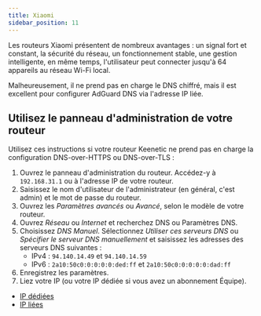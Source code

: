 ```yaml
---
title: Xiaomi
sidebar_position: 11
---
```


Les routeurs Xiaomi présentent de nombreux avantages : un signal fort et constant, la sécurité du réseau, un fonctionnement stable, une gestion intelligente, en même temps, l'utilisateur peut connecter jusqu'à 64 appareils au réseau Wi-Fi local.

Malheureusement, il ne prend pas en charge le DNS chiffré, mais il est excellent pour configurer AdGuard DNS via l'adresse IP liée.

## Utilisez le panneau d'administration de votre routeur

Utilisez ces instructions si votre routeur Keenetic ne prend pas en charge la configuration DNS-over-HTTPS ou DNS-over-TLS :

1. Ouvrez le panneau d'administration du routeur. Accédez-y à `192.168.31.1` ou à l'adresse IP de votre routeur.
2. Saisissez le nom d'utilisateur de l'administrateur (en général, c'est admin) et le mot de passe du routeur.
3. Ouvrez les _Paramètres avancés_ ou _Avancé_, selon le modèle de votre routeur.
4. Ouvrez _Réseau_ ou _Internet_ et recherchez DNS ou Paramètres DNS.
5. Choisissez _DNS Manuel_. Sélectionnez _Utiliser ces serveurs DNS_ ou _Spécifier le serveur DNS manuellement_ et saisissez les adresses des serveurs DNS suivantes :
   - IPv4 : `94.140.14.49` et `94.140.14.59`
   - IPv6 : `2a10:50c0:0:0:0:0:ded:ff` et `2a10:50c0:0:0:0:0:dad:ff`
6. Enregistrez les paramètres.
7. Liez votre IP (ou votre IP dédiée si vous avez un abonnement Équipe).

- [IP dédiées](/private-dns/connect-devices/other-options/dedicated-ip.md)
- [IP liées](/private-dns/connect-devices/other-options/linked-ip.md)
